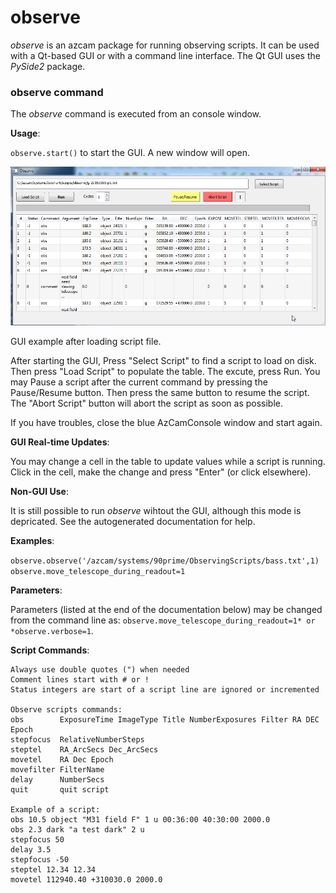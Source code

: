 # observe

*observe* is an azcam package for running observing scripts. It can be used
with a Qt-based GUI or with a command line interface. The Qt GUI uses the *PySide2* package.

### observe command

The *observe* command is executed from an console window. 

**Usage**:

   `observe.start()` to start the GUI.  A new window will open.

![GUI example after loading script file.](observe_gui.jpg)

   GUI example after loading script file.
   
   After starting the GUI, Press "Select Script" to find a script to load on disk. 
   Then press "Load Script" to populate the table.  The excute, press Run.
   You may Pause a script after the current command by pressing the Pause/Resume button. 
   Then press the same button to resume the script.  The "Abort Script" button will 
   abort the script as soon as possible.
   
   If you have troubles, close the blue AzCamConsole window and start again.
   
**GUI Real-time Updates**:

   You may change a cell in the table to update values while a script is running.  Click in the cell, make the change and press "Enter" (or click elsewhere).
   
**Non-GUI Use**:

   It is still possible to run *observe* wihtout the GUI, although this mode is depricated.  See the autogenerated 
   documentation for help.
   
   **Examples**:

   `observe.observe('/azcam/systems/90prime/ObservingScripts/bass.txt',1)`
   `observe.move_telescope_during_readout=1`

**Parameters**:

   Parameters (listed at the end of the documentation below) may be changed from the command line as:
   `observe.move_telescope_during_readout=1* or *observe.verbose=1`.

**Script Commands**:

    Always use double quotes (") when needed
    Comment lines start with # or !
    Status integers are start of a script line are ignored or incremented

    Observe scripts commands:
    obs        ExposureTime ImageType Title NumberExposures Filter RA DEC Epoch
    stepfocus  RelativeNumberSteps
    steptel    RA_ArcSecs Dec_ArcSecs
    movetel    RA Dec Epoch
    movefilter FilterName
    delay      NumberSecs
    quit       quit script

    Example of a script:
    obs 10.5 object "M31 field F" 1 u 00:36:00 40:30:00 2000.0 
    obs 2.3 dark "a test dark" 2 u
    stepfocus 50
    delay 3.5
    stepfocus -50
    steptel 12.34 12.34
    movetel 112940.40 +310030.0 2000.0
